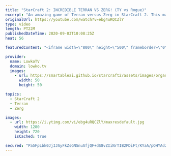 ```yaml
---
title: "StarCraft 2: INCREDIBLE TERRAN VS ZERG! (TY vs Rogue)"
excerpt: "An amazing game of Terran versus Zerg in StarCraft 2. This match beteween TY and Rogue is about as good as it gets at the highest level of the game right now.  Become a YouTube member: https://lowko.tv/join Support my work on Patreon: http://www.patreon.com/lowkotv  My second channel: http://lowko.tv/morelowko"
originalUrl: https://youtube.com/watch?v=ebg4uRQCZlY
type: video
length: PT22M
publishedDateTime: 2020-09-03T10:08:25Z
heat: 56

featuredContent: "<iframe width=\"800\" height=\"500\" frameborder=\"0\" src=\"https://www.youtube.com/embed/ebg4uRQCZlY\" allow=\"accelerometer; autoplay; encrypted-media; gyroscope; picture-in-picture\" allowfullscreen></iframe>"

provider:
  name: LowkoTV
  domain: lowko.tv
  images:
    - url: https://smartableai.github.io/starcraft2/assets/images/organizations/lowko.tv-50x50.jpg
      width: 50
      height: 50

topics:
  - StarCraft 2
  - Terran
  - Zerg

images:
  - url: https://i.ytimg.com/vi/ebg4uRQCZlY/maxresdefault.jpg
    width: 1280
    height: 720
    isCached: true

secured: "Pa5FpLbk0JjIJAyFkZsGNSnuAfjQF+dS8vZIiNrTIB2PDiFt/KYaA/pOHYAdZBlymGP+mGShcq/EdFUeJv277kolCWcDe3r+sZ3T29GvdlAsO5Mx0CyWiihR6KmQ/NaUYou7r0axDx2dVXqHJ7/S31bysP+Y/N8iW5lFUW1c+e3vZGvUXuh3ICxtUn0YwgWsFwpyuPbcQZYDG3IyQAJNQXsP7UD03XJ2wVIKiLQsSR2NX/VvcKCHZia0rIpklAeV+QYKaZsh7OMUhN6UC0xm/Mzpeu1A4Ew65a7RRZwv7zXH1EgMgZOjxRice079e/R3ecl8q1mvmcIaGl5Ni2Z/wKPHNuxxIdcDxqG3TyiBIXJZQrS71GvtaBghGi5UuJgOzW7R3Dk2y77k2WlwYRSylmsZLCdarV/Ti7UUD+TOk9HnrPZ91xfZVCQ00Cu7rk8O;yXc6l754YxmpywzbzDEsyA=="
---
```


